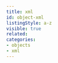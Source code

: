 ```yaml
---
title: xml
id: object-xml
listingStyle: a-z
visible: true
related:
categories:
- objects
- xml
---
```

